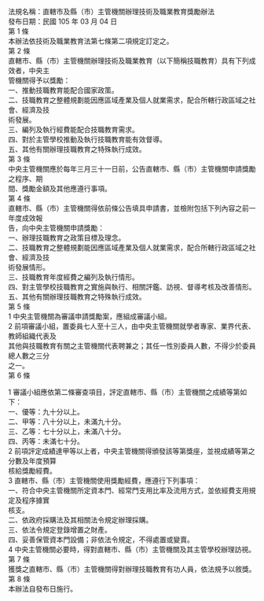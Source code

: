 法規名稱：直轄市及縣（市）主管機關辦理技術及職業教育獎勵辦法  
發布日期：民國 105 年 03 月 04 日  
第 1 條  
本辦法依技術及職業教育法第七條第二項規定訂定之。  
第 2 條  
直轄市、縣（市）主管機關辦理技術及職業教育（以下簡稱技職教育）具有下列成效者，中央主  
管機關得予以獎勵：  
一、推動技職教育能配合國家政策。  
二、技職教育之整體規劃能因應區域產業及個人就業需求，配合所轄行政區域之社會、經濟及技  
術發展。  
三、編列及執行經費能配合技職教育需求。  
四、對於主管學校推動及執行技職教育能有效督導。  
五、其他有關辦理技職教育之特殊執行成效。  
第 3 條  
中央主管機關應於每年三月三十一日前，公告直轄市、縣（市）主管機關申請獎勵之程序、期  
間、獎勵金額及其他應遵行事項。  
第 4 條  
直轄市、縣（市）主管機關得依前條公告填具申請書，並檢附包括下列內容之前一年度成效報  
告，向中央主管機關申請獎勵：  
一、辦理技職教育之政策目標及理念。  
二、技職教育之整體規劃能因應區域產業及個人就業需求，配合所轄行政區域之社會、經濟及技  
術發展情形。  
三、技職教育年度經費之編列及執行情形。  
四、對主管學校技職教育之實施與執行、相關評鑑、訪視、督導考核及改善情形。  
五、其他有關辦理技職教育之特殊執行成效。  
第 5 條  
1 中央主管機關為審議申請獎勵案，應組成審議小組。  
2 前項審議小組，置委員七人至十三人，由中央主管機關就學者專家、業界代表、教師組織代表及  
其他與技職教育有關之主管機關代表聘兼之；其任一性別委員人數，不得少於委員總人數之三分  
之一。  
第 6 條  


1 審議小組應依第二條審查項目，評定直轄市、縣（市）主管機關之成績等第如下：  
一、優等：九十分以上。  
二、甲等：八十分以上，未滿九十分。  
三、乙等：七十分以上，未滿八十分。  
四、丙等：未滿七十分。  
2 前項評定成績達甲等以上者，中央主管機關得頒發該等第獎座，並視成績等第之分數及年度預算  
核給獎勵經費。  
3 直轄市、縣（市）主管機關使用獎勵經費，應遵行下列事項：  
一、符合中央主管機關所定資本門、經常門支用比率及流用方式，並依經費支用規定及程序據實  
核支。  
二、依政府採購法及其相關法令規定辦理採購。  
三、依法令規定登錄增置之財產。  
四、妥善保管資本門設備；非依法令規定，不得處置或變賣。  
4 中央主管機關必要時，得對直轄市、縣（市）主管機關及其主管學校辦理訪視。  
第 7 條  
獲獎之直轄市、縣（市）主管機關得對辦理技職教育有功人員，依法規予以敘獎。  
第 8 條  
本辦法自發布日施行。  


